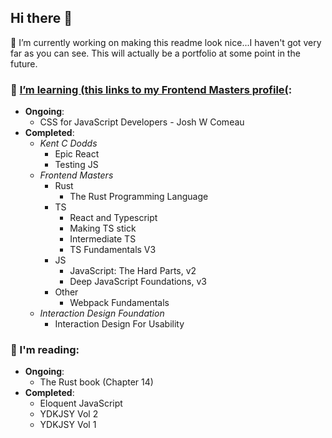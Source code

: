 ## Hi there 👋
🔭 I’m currently working on making this readme look nice...I haven't got very far as you can see. This will actually be a portfolio at some point in the future.

### 🌱 [I’m learning (this links to my Frontend Masters profile(](https://frontendmasters.com/u/alunTurner/):
- **Ongoing**:
  - CSS for JavaScript Developers - Josh W Comeau  
- **Completed**:
  - _Kent C Dodds_
    - Epic React
    - Testing JS  
  - _Frontend Masters_
    - Rust
      - The Rust Programming Language
    - TS
      - React and Typescript
      - Making TS stick
      - Intermediate TS
      - TS Fundamentals V3
    - JS
      - JavaScript: The Hard Parts, v2
      - Deep JavaScript Foundations, v3 
    - Other
      - Webpack Fundamentals
  - _Interaction Design Foundation_
    - Interaction Design For Usability

### 📖 I'm reading:
- **Ongoing**:
  - The Rust book (Chapter 14) 
- **Completed**:
  - Eloquent JavaScript
  - YDKJSY Vol 2
  - YDKJSY Vol 1

